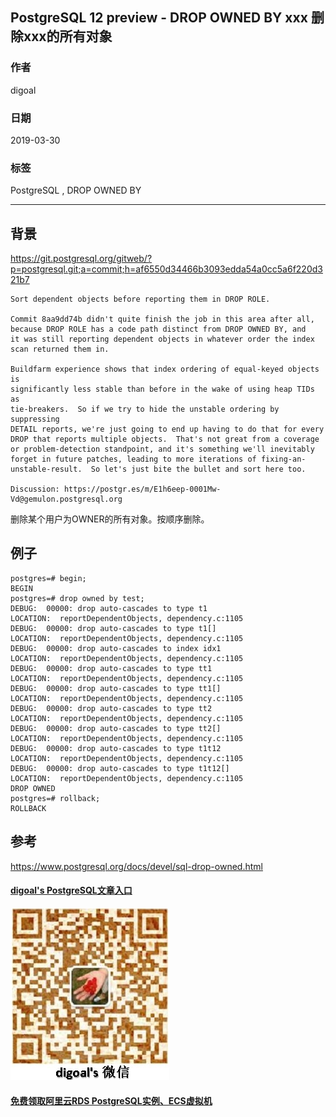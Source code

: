 ## PostgreSQL 12 preview - DROP OWNED BY xxx 删除xxx的所有对象  
                                                  
### 作者                                                  
digoal                                                  
                                                  
### 日期                                                  
2019-03-30                                                  
                                                  
### 标签                                                  
PostgreSQL , DROP OWNED BY    
                                                  
----                                                  
                                                  
## 背景     
https://git.postgresql.org/gitweb/?p=postgresql.git;a=commit;h=af6550d34466b3093edda54a0cc5a6f220d321b7  
  
```  
Sort dependent objects before reporting them in DROP ROLE.  
  
Commit 8aa9dd74b didn't quite finish the job in this area after all,  
because DROP ROLE has a code path distinct from DROP OWNED BY, and  
it was still reporting dependent objects in whatever order the index  
scan returned them in.  
  
Buildfarm experience shows that index ordering of equal-keyed objects is  
significantly less stable than before in the wake of using heap TIDs as  
tie-breakers.  So if we try to hide the unstable ordering by suppressing  
DETAIL reports, we're just going to end up having to do that for every  
DROP that reports multiple objects.  That's not great from a coverage  
or problem-detection standpoint, and it's something we'll inevitably  
forget in future patches, leading to more iterations of fixing-an-  
unstable-result.  So let's just bite the bullet and sort here too.  
  
Discussion: https://postgr.es/m/E1h6eep-0001Mw-Vd@gemulon.postgresql.org  
```  
  
删除某个用户为OWNER的所有对象。按顺序删除。  
  
## 例子  
  
```  
postgres=# begin;  
BEGIN  
postgres=# drop owned by test;  
DEBUG:  00000: drop auto-cascades to type t1  
LOCATION:  reportDependentObjects, dependency.c:1105  
DEBUG:  00000: drop auto-cascades to type t1[]  
LOCATION:  reportDependentObjects, dependency.c:1105  
DEBUG:  00000: drop auto-cascades to index idx1  
LOCATION:  reportDependentObjects, dependency.c:1105  
DEBUG:  00000: drop auto-cascades to type tt1  
LOCATION:  reportDependentObjects, dependency.c:1105  
DEBUG:  00000: drop auto-cascades to type tt1[]  
LOCATION:  reportDependentObjects, dependency.c:1105  
DEBUG:  00000: drop auto-cascades to type tt2  
LOCATION:  reportDependentObjects, dependency.c:1105  
DEBUG:  00000: drop auto-cascades to type tt2[]  
LOCATION:  reportDependentObjects, dependency.c:1105  
DEBUG:  00000: drop auto-cascades to type t1t12  
LOCATION:  reportDependentObjects, dependency.c:1105  
DEBUG:  00000: drop auto-cascades to type t1t12[]  
LOCATION:  reportDependentObjects, dependency.c:1105  
DROP OWNED  
postgres=# rollback;  
ROLLBACK  
```  
  
## 参考  
https://www.postgresql.org/docs/devel/sql-drop-owned.html    
    
  
  
  
  
  
  
  
  
  
  
  
#### [digoal's PostgreSQL文章入口](https://github.com/digoal/blog/blob/master/README.md "22709685feb7cab07d30f30387f0a9ae")
  
  
![digoal's weixin](../pic/digoal_weixin.jpg "f7ad92eeba24523fd47a6e1a0e691b59")
  
  
  
  
  
  
  
  
#### [免费领取阿里云RDS PostgreSQL实例、ECS虚拟机](https://www.aliyun.com/database/postgresqlactivity "57258f76c37864c6e6d23383d05714ea")
  
